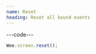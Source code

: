 ```yaml
---
name: Reset
heading: Reset all bound events
---
```


---code---

```javascript
Wee.screen.reset();
```
